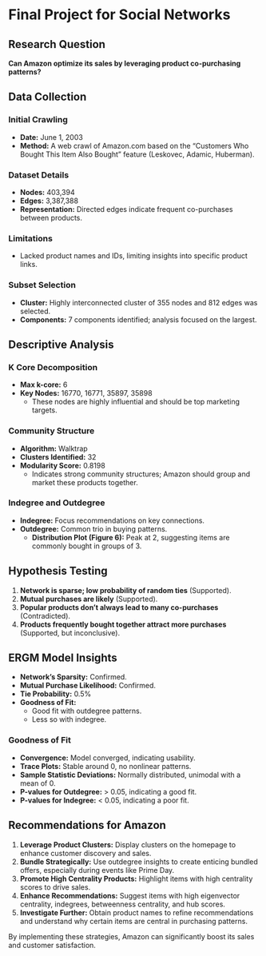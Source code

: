 # Final Project for Social Networks

## Research Question
**Can Amazon optimize its sales by leveraging product co-purchasing patterns?**

## Data Collection

### Initial Crawling
- **Date:** June 1, 2003
- **Method:** A web crawl of Amazon.com based on the “Customers Who Bought This Item Also Bought” feature (Leskovec, Adamic, Huberman).

### Dataset Details
- **Nodes:** 403,394
- **Edges:** 3,387,388
- **Representation:** Directed edges indicate frequent co-purchases between products.

### Limitations
- Lacked product names and IDs, limiting insights into specific product links.

### Subset Selection
- **Cluster:** Highly interconnected cluster of 355 nodes and 812 edges was selected.
- **Components:** 7 components identified; analysis focused on the largest.

## Descriptive Analysis

### K Core Decomposition
- **Max k-core:** 6
- **Key Nodes:** 16770, 16771, 35897, 35898
  - These nodes are highly influential and should be top marketing targets.

### Community Structure
- **Algorithm:** Walktrap
- **Clusters Identified:** 32
- **Modularity Score:** 0.8198
  - Indicates strong community structures; Amazon should group and market these products together.

### Indegree and Outdegree
- **Indegree:** Focus recommendations on key connections.
- **Outdegree:** Common trio in buying patterns.
  - **Distribution Plot (Figure 6):** Peak at 2, suggesting items are commonly bought in groups of 3.

## Hypothesis Testing
1. **Network is sparse; low probability of random ties** (Supported).
2. **Mutual purchases are likely** (Supported).
3. **Popular products don’t always lead to many co-purchases** (Contradicted).
4. **Products frequently bought together attract more purchases** (Supported, but inconclusive).

## ERGM Model Insights
- **Network’s Sparsity:** Confirmed.
- **Mutual Purchase Likelihood:** Confirmed.
- **Tie Probability:** 0.5%
- **Goodness of Fit:** 
  - Good fit with outdegree patterns.
  - Less so with indegree.

### Goodness of Fit
- **Convergence:** Model converged, indicating usability.
- **Trace Plots:** Stable around 0, no nonlinear patterns.
- **Sample Statistic Deviations:** Normally distributed, unimodal with a mean of 0.
- **P-values for Outdegree:** > 0.05, indicating a good fit.
- **P-values for Indegree:** < 0.05, indicating a poor fit.

## Recommendations for Amazon
1. **Leverage Product Clusters:** Display clusters on the homepage to enhance customer discovery and sales.
2. **Bundle Strategically:** Use outdegree insights to create enticing bundled offers, especially during events like Prime Day.
3. **Promote High Centrality Products:** Highlight items with high centrality scores to drive sales.
4. **Enhance Recommendations:** Suggest items with high eigenvector centrality, indegrees, betweenness centrality, and hub scores.
5. **Investigate Further:** Obtain product names to refine recommendations and understand why certain items are central in purchasing patterns.

By implementing these strategies, Amazon can significantly boost its sales and customer satisfaction.


